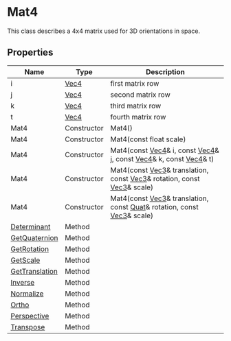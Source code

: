 # Mat4

This class describes a 4x4 matrix used for 3D orientations in space.

## Properties

| Name | Type | Description |
|---|---|---|
| i | [Vec4](Vec4) | first matrix row |
| j | [Vec4](Vec4) | second matrix row |
| k | [Vec4](Vec4) | third matrix row |
| t | [Vec4](Vec4) | fourth matrix row |
| Mat4 | Constructor | Mat4() |
| Mat4 | Constructor | Mat4(const float scale) |
| Mat4 | Constructor | Mat4(const [Vec4](Vec4)& i, const [Vec4](Vec4)& j, const [Vec4](Vec4)& k, const [Vec4](Vec4)& t) |
| Mat4 | Constructor | Mat4(const [Vec3](Vec3)& translation, const [Vec3](Vec3)& rotation, const [Vec3](Vec3)& scale) |
| Mat4 | Constructor | Mat4(const [Vec3](Vec3)& translation, const [Quat](Quat)& rotation, const [Vec3](Vec3)& scale) |
| [Determinant](Mat4_Determinant.md) | Method | |
| [GetQuaternion](Mat4_GetQuaterniont.md) | Method | |
| [GetRotation](Mat4_GetRotation.md) | Method | |
| [GetScale](Mat4_GetScale.md) | Method | |
| [GetTranslation](Mat4_GetTranslation.md) | Method | |
| [Inverse](Mat4_Inverse.md) | Method | |
| [Normalize](Mat4_Normalize.md) | Method | |
| [Ortho](Mat4_Ortho.md) | Method | |
| [Perspective](Mat4_Perspective.md) | Method | |
| [Transpose](Mat4_Transpose.md) | Method | |

